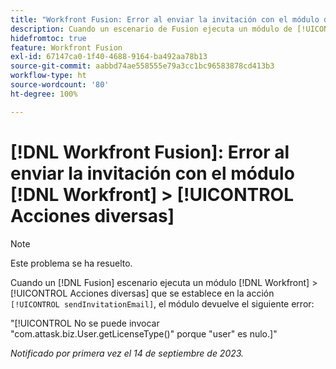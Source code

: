 ```yaml
---
title: "Workfront Fusion: Error al enviar la invitación con el módulo de acciones diversas de Workfront &>"
description: Cuando un escenario de Fusion ejecuta un módulo de [!UICONTROL Acciones diversas] de  [!DNL Workfront] > que tiene la acción sendInvitationEmail establecida, el módulo devuelve un error.
hidefromtoc: true
feature: Workfront Fusion
exl-id: 67147ca0-1f40-4688-9164-ba492aa78b13
source-git-commit: aabbd74ae558555e79a3cc1bc96583878cd413b3
workflow-type: ht
source-wordcount: '80'
ht-degree: 100%

---
```


# [!DNL Workfront Fusion]: Error al enviar la invitación con el módulo [!DNL Workfront] > [!UICONTROL Acciones diversas]

>[!NOTE]
>
>Este problema se ha resuelto.

Cuando un [!DNL Fusion] escenario ejecuta un módulo [!DNL Workfront] > [!UICONTROL Acciones diversas] que se establece en la acción `[!UICONTROL sendInvitationEmail]`, el módulo devuelve el siguiente error:

&quot;[!UICONTROL No se puede invocar &quot;com.attask.biz.User.getLicenseType()&quot; porque &quot;user&quot; es nulo.]&quot;

_Notificado por primera vez el 14 de septiembre de 2023._
